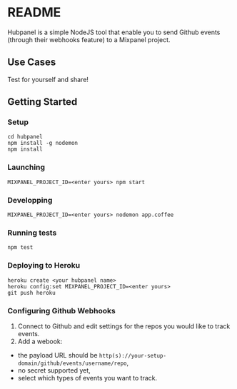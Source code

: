 # README

Hubpanel is a simple NodeJS tool that enable you to send Github events
(through their webhooks feature) to a Mixpanel project.

## Use Cases

Test for yourself and share!

## Getting Started

### Setup

    cd hubpanel
    npm install -g nodemon
    npm install

### Launching

    MIXPANEL_PROJECT_ID=<enter yours> npm start

### Developping

    MIXPANEL_PROJECT_ID=<enter yours> nodemon app.coffee

### Running tests

    npm test

### Deploying to Heroku

    heroku create <your hubpanel name>
    heroku config:set MIXPANEL_PROJECT_ID=<enter yours>
    git push heroku

### Configuring Github Webhooks

1. Connect to Github and edit settings for the repos you would like to track events.
2. Add a webook:
  - the payload URL should be `http(s)://your-setup-domain/github/events/username/repo`,
  - no secret supported yet,
  - select which types of events you want to track.